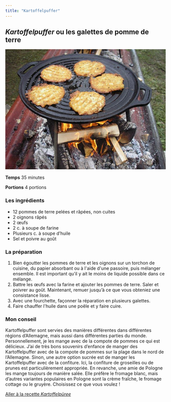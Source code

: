 ```yaml
---
title: "Kartoffelpuffer"
---
```


## *Kartoffelpuffer* ou les galettes de pomme de terre

![Les galettes de pomme de terre](/media/Kartoffelpuffer.jpg)

**Temps**       35 minutes

**Portions**    4 portions



### **Les ingrédients**
* 12 pommes de terre pelées et râpées, non cuites
* 2 oignons râpés
* 2 œufs
* 2 c. à soupe de farine
* Plusieurs c. à soupe d’huile
* Sel et poivre au goût

### **La préparation**
1. Bien égoutter les pommes de terre et les oignons sur un torchon de cuisine, du papier absorbant ou à l'aide d'une passoire, puis mélanger ensemble. Il est important qu’il y ait le moins de liquide possible dans ce mélange. 
2. Battre les œufs avec la farine et ajouter les pommes de terre. Saler et poivrer au goût. Maintenant, remuer jusqu’à ce que vous obteniez une consistance lisse.
3. Avec une fourchette, façonner la réparation en plusieurs galettes.
4. Faire chauffer l'huile dans une poêle et y faire cuire.

### **Mon conseil**

Kartoffelpuffer sont servies des manières différentes dans différentes régions d’Allemagne, mais aussi dans différentes parties du monde. Personnellement, je les mange avec de la compote de pommes ce qui est délicieux. J’ai de très bons souvenirs d’enfance de manger des Kartoffelpuffer avec de la compote de pommes sur la plage dans le nord de l’Allemagne. Sinon, une autre option sucrée est de manger les Kartoffelpuffer avec de la confiture. Ici, la confiture de groseilles ou de prunes est particulièrement appropriée. En revanche, une amie de Pologne les mange toujours de manière salée. Elle préfère le fromage blanc, mais d’autres variantes populaires en Pologne sont la crème fraîche, le fromage cottage ou le gruyère. Choisissez ce que vous voulez  !

[Aller à la recette *Kartoffelpüree*](https://xlilix2312.github.io/Kartoffel/Kartoffelpüree/)

